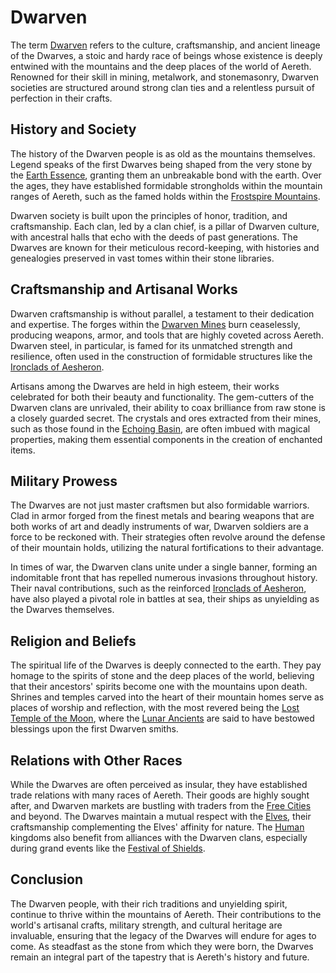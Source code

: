 # Dwarven

The term [Dwarven](Dwarven.md) refers to the culture, craftsmanship, and ancient lineage of the Dwarves, a stoic and hardy race of beings whose existence is deeply entwined with the mountains and the deep places of the world of Aereth. Renowned for their skill in mining, metalwork, and stonemasonry, Dwarven societies are structured around strong clan ties and a relentless pursuit of perfection in their crafts.

## History and Society

The history of the Dwarven people is as old as the mountains themselves. Legend speaks of the first Dwarves being shaped from the very stone by the [Earth Essence](Earth%20Essence.md), granting them an unbreakable bond with the earth. Over the ages, they have established formidable strongholds within the mountain ranges of Aereth, such as the famed holds within the [Frostspire Mountains](Frostspire%20Mountains.md).

Dwarven society is built upon the principles of honor, tradition, and craftsmanship. Each clan, led by a clan chief, is a pillar of Dwarven culture, with ancestral halls that echo with the deeds of past generations. The Dwarves are known for their meticulous record-keeping, with histories and genealogies preserved in vast tomes within their stone libraries.

## Craftsmanship and Artisanal Works

Dwarven craftsmanship is without parallel, a testament to their dedication and expertise. The forges within the [Dwarven Mines](Dwarven%20Mines.md) burn ceaselessly, producing weapons, armor, and tools that are highly coveted across Aereth. Dwarven steel, in particular, is famed for its unmatched strength and resilience, often used in the construction of formidable structures like the [Ironclads of Aesheron](Ironclads%20of%20Aesheron.md).

Artisans among the Dwarves are held in high esteem, their works celebrated for both their beauty and functionality. The gem-cutters of the Dwarven clans are unrivaled, their ability to coax brilliance from raw stone is a closely guarded secret. The crystals and ores extracted from their mines, such as those found in the [Echoing Basin](Echoing%20Basin.md), are often imbued with magical properties, making them essential components in the creation of enchanted items.

## Military Prowess

The Dwarves are not just master craftsmen but also formidable warriors. Clad in armor forged from the finest metals and bearing weapons that are both works of art and deadly instruments of war, Dwarven soldiers are a force to be reckoned with. Their strategies often revolve around the defense of their mountain holds, utilizing the natural fortifications to their advantage.

In times of war, the Dwarven clans unite under a single banner, forming an indomitable front that has repelled numerous invasions throughout history. Their naval contributions, such as the reinforced [Ironclads of Aesheron](Ironclads%20of%20Aesheron.md), have also played a pivotal role in battles at sea, their ships as unyielding as the Dwarves themselves.

## Religion and Beliefs

The spiritual life of the Dwarves is deeply connected to the earth. They pay homage to the spirits of stone and the deep places of the world, believing that their ancestors' spirits become one with the mountains upon death. Shrines and temples carved into the heart of their mountain homes serve as places of worship and reflection, with the most revered being the [Lost Temple of the Moon](Lost%20Temple%20of%20the%20Moon.md), where the [Lunar Ancients](Lunar%20Ancients.md) are said to have bestowed blessings upon the first Dwarven smiths.

## Relations with Other Races

While the Dwarves are often perceived as insular, they have established trade relations with many races of Aereth. Their goods are highly sought after, and Dwarven markets are bustling with traders from the [Free Cities](Free%20Cities.md) and beyond. The Dwarves maintain a mutual respect with the [Elves](Elves.md), their craftsmanship complementing the Elves' affinity for nature. The [Human](Human.md) kingdoms also benefit from alliances with the Dwarven clans, especially during grand events like the [Festival of Shields](Festival%20of%20Shields.md).

## Conclusion

The Dwarven people, with their rich traditions and unyielding spirit, continue to thrive within the mountains of Aereth. Their contributions to the world's artisanal crafts, military strength, and cultural heritage are invaluable, ensuring that the legacy of the Dwarves will endure for ages to come. As steadfast as the stone from which they were born, the Dwarves remain an integral part of the tapestry that is Aereth's history and future.
